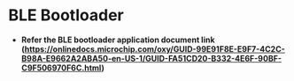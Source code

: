 # BLE Bootloader

-   **Refer the BLE bootloader application document link (https://onlinedocs.microchip.com/oxy/GUID-99E91F8E-E9F7-4C2C-B98A-E9662A2ABA50-en-US-1/GUID-FA51CD20-B332-4E6F-90BF-C9F506970F6C.html)**